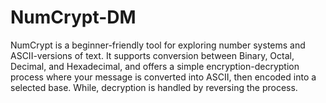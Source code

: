 # NumCrypt-DM
NumCrypt is a beginner-friendly tool for exploring number systems and ASCII-versions of text. It supports conversion between Binary, Octal, Decimal, and Hexadecimal, and offers a simple encryption-decryption process where your message is converted into ASCII, then encoded into a selected base. While, decryption is handled by reversing the process.
